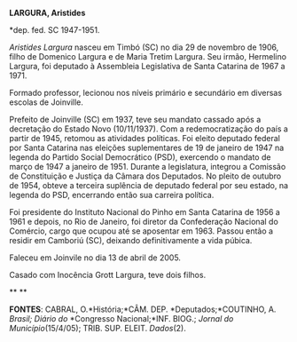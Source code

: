 **LARGURA, Aristides**

\*dep. fed. SC 1947-1951.

*Aristides Largura* nasceu em Timbó (SC) no dia 29 de novembro de 1906,
filho de Domenico Largura e de Maria Tretim Largura. Seu irmão,
Hermelino Largura, foi deputado à Assembleia Legislativa de Santa
Catarina de 1967 a 1971.

Formado professor, lecionou nos níveis primário e secundário em diversas
escolas de Joinville.

Prefeito de Joinville (SC) em 1937, teve seu mandato cassado após a
decretação do Estado Novo (10/11/1937). Com a redemocratização do país a
partir de 1945, retomou as atividades políticas. Foi eleito deputado
federal por Santa Catarina nas eleições suplementares de 19 de janeiro
de 1947 na legenda do Partido Social Democrático (PSD), exercendo o
mandato de março de 1947 a janeiro de 1951. Durante a legislatura,
integrou a Comissão de Constituição e Justiça da Câmara dos Deputados.
No pleito de outubro de 1954, obteve a terceira suplência de deputado
federal por seu estado, na legenda do PSD, encerrando então sua carreira
política.

Foi presidente do Instituto Nacional do Pinho em Santa Catarina de 1956
a 1961 e depois, no Rio de Janeiro, foi diretor da Confederação Nacional
do Comércio, cargo que ocupou até se aposentar em 1963. Passou então a
residir em Camboriú (SC), deixando definitivamente a vida púbica.

Faleceu em Joinvile no dia 13 de abril de 2005.

Casado com Inocência Grott Largura, teve dois filhos.

** **

**FONTES**: CABRAL, O.*História;*CÂM. DEP. *Deputados;*COUTINHO, A.
*Brasil; Diário do* *Congresso Nacional;*INF. BIOG.; *Jornal do
Município*(15/4/05); TRIB. SUP. ELEIT. *Dados*(2).
